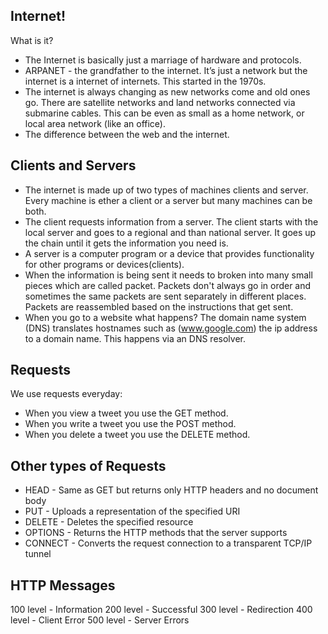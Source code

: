 ## Internet!
What is it?
- The Internet is basically just a marriage of hardware and protocols.
- ARPANET - the grandfather to the internet. It’s just a network but the internet is a internet of internets. This started in the 1970s.
- The internet is always changing as new networks come and old ones go. There are satellite networks and land networks connected via submarine cables. This can be even as small as a home network, or local area network (like an office).
- The difference between the web and the internet. 

## Clients and Servers
- The internet is made up of two types of machines clients and server. Every machine is ether a client or a server but many machines can be both.
- The client requests information from a server. The client starts with the local server and goes to a regional and than national server. It goes up the chain until it gets the information you need is.
- A server is a computer program or a device that provides functionality for other programs or devices(clients).
- When the information is being sent it needs to broken into many small pieces which are called packet. Packets don't always go in order and sometimes the same packets are sent separately in different places. Packets are reassembled based on the instructions that get sent.
- When you go to a website what happens?
The domain name system (DNS) translates hostnames such as (www.google.com) the ip address to a domain name. This happens via an DNS resolver.

## Requests
We use requests everyday:
- When you view a tweet you use the GET method.
- When you write a tweet you use the POST method.
- When you delete a tweet you use the DELETE method.

## Other types of Requests
- HEAD - Same as GET but returns only HTTP headers and no document body
- PUT - Uploads a representation of the specified URI
- DELETE - Deletes the specified resource
- OPTIONS - Returns the HTTP methods that the server supports
- CONNECT - Converts the request connection to a transparent TCP/IP tunnel

## HTTP Messages
100 level - Information
200 level - Successful
300 level - Redirection
400 level - Client Error
500 level - Server Errors
